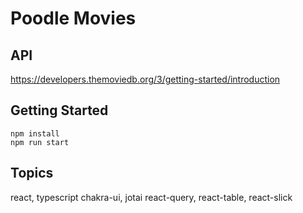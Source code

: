# Poodle Movies

## API

https://developers.themoviedb.org/3/getting-started/introduction

## Getting Started

```
npm install
npm run start
```

## Topics

react, typescript
chakra-ui, jotai
react-query, react-table, react-slick
